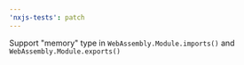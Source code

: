```yaml
---
'nxjs-tests': patch
---
```


Support "memory" type in `WebAssembly.Module.imports()` and `WebAssembly.Module.exports()`
